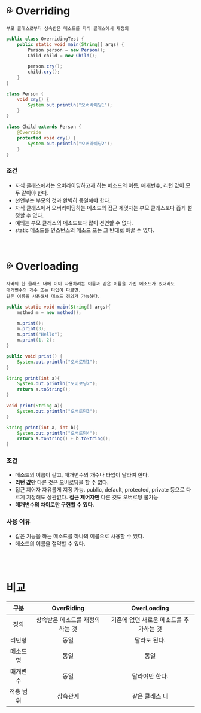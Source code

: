 # 💦 Overriding

    부모 클래스로부터 상속받은 메소드를 자식 클래스에서 재정의

```java
public class OverridingTest {
	public static void main(String[] args) {
		Person person = new Person();
		Child child = new Child();

		person.cry();
		child.cry();
	}
}

class Person {
	void cry() {
		System.out.println("오버라이딩1");
	}
}

class Child extends Person {
	@Override
	protected void cry() {
		System.out.println("오버라이딩2");
	}
}

```

### 조건

- 자식 클래스에서는 오버라이딩하고자 하는 메소드의 이름, 매개변수, 리턴 값이 모두 같아야 한다.
- 선언부는 부모의 것과 완벽히 동일해야 한다.
- 자식 클래스에서 오버리이딩하는 메소드의 접근 제엊자는 부모 클래스보다 좁게 설정할 수 없다.
- 예외는 부모 클래스의 메소드보다 많이 선언할 수 없다.
- static 메소드를 인스턴스의 메소드 또는 그 반대로 바꿀 수 없다.

<br>

# 💦 Overloading

    자바의 한 클래스 내에 이미 사용하려는 이름과 같은 이름을 가진 메소드가 있더라도
    매개변수의 개수 또는 타입이 다르면,
    같은 이름을 사용해서 메소드 정의가 가능하다.

```java
public static void main(String[] args){
    method m = new method();

    m.print();
    m.print(3);
    m.print("Hello");
    m.print(1, 2);
}

public void print() {
    System.out.println("오버로딩1");
}

String print(int a){
    System.out.println("오버로딩2");
    return a.toString();
}

void print(String a){
    System.out.println("오버로딩3");
}

String print(int a, int b){
    System.out.println("오버로딩4");
    return a.toString() + b.toString();
}

```

### 조건

- 메소드의 이름이 같고, 매개변수의 개수나 타입이 달라여 한다.
- **리턴 값만** 다른 것은 오버로딩을 할 수 없다.
- 접근 제어자 자유롭게 지정 가능.
  public, default, protected, private 등으로 다르게 지정해도 상관없다.
  **접근 제어자만** 다른 것도 오버로딩 불가능
- **매개변수의 차이로만 구현할 수 있다.**

### 사용 이유

- 같은 기능을 하는 메소드를 하나의 이름으로 사용할 수 있다.
- 메소드의 이름을 절약할 수 있다.

<br><br>

# 비교

|   구분    |            OverRiding            |               OverLoading               |
| :-------: | :------------------------------: | :-------------------------------------: |
|   정의    | 상속받은 메소드를 재정의 하는 것 | 기존에 없던 새로운 메소드를 추가하는 것 |
|  리턴형   |               동일               |              달라도 된다.               |
| 메소드명  |               동일               |                  동일                   |
| 매개변수  |               동일               |             달라야만 한다.              |
| 적용 범위 |             상속관계             |             같은 클래스 내              |
